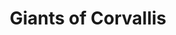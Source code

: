 ---
layout: page
title: Giants of Corvallis
description: A living record of redwoods and giant sequoias in Corvallis
img: /assets/img/foliage-redwood.jpg
importance: 1
category: Large
redirect: https://bigtreescorvallis.com
---